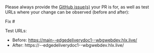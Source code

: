 Please always provide the [GitHub issue(s)](../issues) your PR is for, as well as test URLs where your change can be observed (before and after):

Fix #<gh-issue-id>

Test URLs:
- Before: https://main--edgedeliverydoc1--wbgwebdev.hlx.live/
- After: https://<branch>--edgedeliverydoc1--wbgwebdev.hlx.live/
